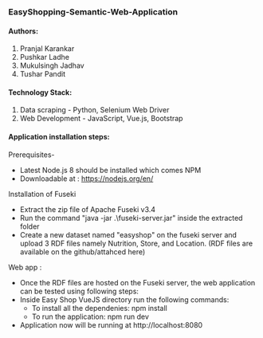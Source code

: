 ### EasyShopping-Semantic-Web-Application


#### Authors:
1. Pranjal Karankar
2. Pushkar Ladhe
3. Mukulsingh Jadhav
4. Tushar Pandit

#### Technology Stack:
1. Data scraping - Python, Selenium Web Driver
2. Web Development - JavaScript, Vue.js, Bootstrap

#### Application installation steps:

Prerequisites-
- Latest Node.js 8 should be installed which comes NPM
- Downloadable at :	https://nodejs.org/en/

Installation of Fuseki
- Extract the zip file of Apache Fuseki v3.4
- Run the command "java -jar .\fuseki-server.jar" inside the extracted folder
- Create a new dataset named "easyshop" on the fuseki server and upload 3 RDF files
namely Nutrition, Store, and Location. (RDF files are available on the github/attahced here)

Web app :
- Once the RDF files are hosted on the Fuseki server, the web application can be tested using following steps:
- Inside Easy Shop VueJS directory run the following commands:
 	- To install all the dependenies: npm install
	- To run the application: npm run dev
- Application now will be running at http://localhost:8080
